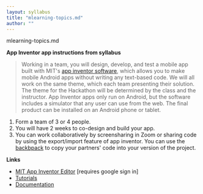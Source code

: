 ```yaml
---
layout: syllabus
title: "mlearning-topics.md"
author: ""
---
```


mlearning-topics.md


**App Inventor app instructions from syllabus**

> Working in a team, you will design, develop, and test a mobile app built with
> MIT's [app inventor software](https://appinventor.mit.edu/), which allows you
> to make mobile Android apps without writing any text-based code. We will all
> work on the same theme, which each team presenting their solution. The theme
> for the Hackathon will be determined by the class and the instructor. App Inventor
> apps only run on Android, but the software includes a simulator that any user
> can use from the web. The final product can be installed on an Android phone
> or tablet.

1. Form a team of 3 or 4 people.
2. You will have 2 weeks to co-design and build your app.
3. You can work collaboratively by screensharing in Zoom or sharing code by using the export/import feature of app inventor. You can use the [backbpack](http://ai2.appinventor.mit.edu/reference/other/backpack.html) to copy your partners' code into your version of the project.

**Links**

- [MIT App Inventor Editor](http://ai2.appinventor.mit.edu/) [requires google sign in]
- [Tutorials](https://appinventor.mit.edu/explore/ai2/tutorials)
- [Documentation](https://appinventor.mit.edu/explore/library)
